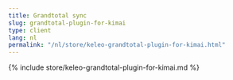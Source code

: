 ```yaml
---
title: Grandtotal sync
slug: grandtotal-plugin-for-kimai
type: client
lang: nl
permalink: "/nl/store/keleo-grandtotal-plugin-for-kimai.html"
---
```


{% include store/keleo-grandtotal-plugin-for-kimai.md %}
